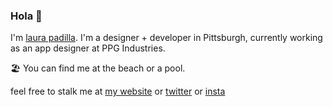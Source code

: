 ### Hola 👋

I'm [laura padilla](https://lauvpadilla.com). I'm a designer + developer in Pittsburgh, currently working as an app designer at PPG Industries. 

🏖 You can find me at the beach or a pool.  

feel free to stalk me at [my website](https://lauvpadilla.com) or [twitter](https://twitter.com/lauvpadilla) or [insta](https://instagram.com/lauvpadilla)

